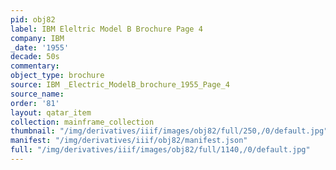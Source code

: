 ```yaml
---
pid: obj82
label: IBM Eleltric Model B Brochure Page 4
company: IBM
_date: '1955'
decade: 50s
commentary:
object_type: brochure
source: IBM _Electric_ModelB_brochure_1955_Page_4
source_name:
order: '81'
layout: qatar_item
collection: mainframe_collection
thumbnail: "/img/derivatives/iiif/images/obj82/full/250,/0/default.jpg"
manifest: "/img/derivatives/iiif/obj82/manifest.json"
full: "/img/derivatives/iiif/images/obj82/full/1140,/0/default.jpg"
---
```

